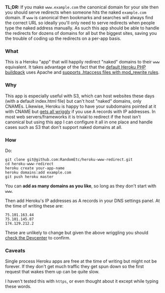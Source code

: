 __TL;DR:__ If you make `www.example.com` the canonical domain for your site then you should serve redirects when someone hits the naked `example.com` domain. If `www` is canonical then bookmarks and searches will always find the correct URL so ideally you'll only need to serve redirects when people type the naked address manually. As such this app should be able to handle the redirects for dozens of domains for all but the biggest sites, saving you the trouble of coding up the redirects on a per-app basis.

### What

This is a Heroku "app" that will happily redirect "naked" domains to their `www` equivalent. It takes advantage of the fact that the [default Heroku PHP buildpack](https://github.com/heroku/heroku-buildpack-php) uses Apache and [supports .htaccess files with mod_rewrite rules](http://kennethreitz.com/static-sites-on-heroku-cedar.html).

### Why

This app is especially useful with S3, which can host websites these days (with a default index.html file) but can't host "naked" domains, only CNAMEs. Likewise, Heroku is happy to have your subdomains pointed at it with CNAME but [gets all wriggly](https://devcenter.heroku.com/articles/avoiding-naked-domains-dns-arecords) if you use A records with IP addresses. In most web servers/frameworks it is trivial to redirect if the host isn't canonical but using this app I can configure it all in one place and handle cases such as S3 that don't support naked domains at all.

### How

Do:

    git clone git@github.com:RandomEtc/heroku-www-redirect.git
    cd heroku-www-redirect
    heroku create your-app-name
    heroku domains:add example.com
    git push heroku master

You can __add as many domains as you like__, so long as they don't start with `www`.

Then add Heroku's IP addresses as A records in your DNS settings panel. At the time of writing these are:

    75.101.163.44
    75.101.145.87
    174.129.212.2

These are unlikely to change but given the above wriggling you should [check the Devcenter](https://devcenter.heroku.com/articles/custom-domains#naked-domains-mydomaincom) to confirm.

### Caveats

Single process Heroku apps are free at the time of writing but might not be forever. If they don't get much traffic they get spun down so the first request that wakes them up can be quite slow.

I haven't tested this with `https`, or even thought about it except while typing these words.


